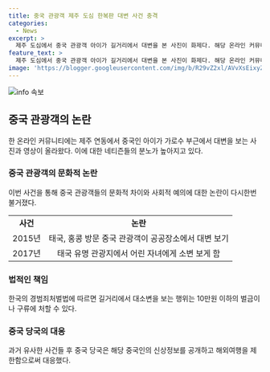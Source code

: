 ```yaml
---
title: 중국 관광객 제주 도심 한복판 대변 사건 충격
categories:
  - News
excerpt: >
  제주 도심에서 중국 관광객 아이가 길거리에서 대변을 본 사진이 화제다. 해당 온라인 커뮤니티에서 공개된 사진과 영상으로 인터넷 이용자들은 분노를 토로하고 있다. 사진에는 아이 옆에 엄마로 보이는 여성이 있었지만 주변 사람들과 대화를 나누며 아이를 제지하지 않았다. 이에 대해 목격자는 중국 관광객인 아이와 엄마가 주변의 지적을 무시했다고 전했다. 이러한 행위는 경범죄처벌법에 따라 처벌이 가능하며, 중국 관광객들의 여행 중 불쾌한 행동은 이번이 처음이 아니다.
feature_text: >
  제주 도심에서 중국 관광객 아이가 길거리에서 대변을 본 사진이 화제다. 해당 온라인 커뮤니티에서 공개된 사진과 영상으로 인터넷 이용자들은 분노를 토로하고 있다. 사진에는 아이 옆에 엄마로 보이는 여성이 있었지만 주변 사람들과 대화를 나누며 아이를 제지하지 않았다. 이에 대해 목격자는 중국 관광객인 아이와 엄마가 주변의 지적을 무시했다고 전했다. 이러한 행위는 경범죄처벌법에 따라 처벌이 가능하며, 중국 관광객들의 여행 중 불쾌한 행동은 이번이 처음이 아니다.
image: 'https://blogger.googleusercontent.com/img/b/R29vZ2xl/AVvXsEixyZcFfHzMRdzZMjFBmAUKJYCLCGyLL1o632UiGVXcaFdKo_bkvkuCioo0uUKlGfBVcT3P84aROyZIXSBEx3Aw5nCQ3pTgDom1WDC4m8eifvWiAmWEEVb4x6G_l8C0QH225ldMjyaFvpxGEBGNO37VmDTDMHGhJPq73UglMfDca1-0aw/s1600/blogspot.png'
---
```


<p><img src="https://blogger.googleusercontent.com/img/b/R29vZ2xl/AVvXsEixyZcFfHzMRdzZMjFBmAUKJYCLCGyLL1o632UiGVXcaFdKo_bkvkuCioo0uUKlGfBVcT3P84aROyZIXSBEx3Aw5nCQ3pTgDom1WDC4m8eifvWiAmWEEVb4x6G_l8C0QH225ldMjyaFvpxGEBGNO37VmDTDMHGhJPq73UglMfDca1-0aw/s1600/blogspot.png" alt="info 속보" /></p>

<h2 data-ke-size="size26">중국 관광객의 논란</h2>

<p data-ke-size="size16">한 온라인 커뮤니티에는 제주 연동에서 중국인 아이가 가로수 부근에서 대변을 보는 사진과 영상이 올라왔다. 이에 대한 네티즌들의 분노가 높아지고 있다.</p>

<h3>중국 관광객의 문화적 논란</h3>

<p data-ke-size="size16">이번 사건을 통해 중국 관광객들의 문화적 차이와 사회적 예의에 대한 논란이 다시한번 불거졌다.</p>

<table>
    <tr>
        <td style="text-align: center; height: 17px;"><b>사건</b></td>
        <td style="text-align: center; height: 17px;"><b>논란</b></td>
    </tr>
    <tr>
        <td style="text-align: center; height: 17px;">2015년</td>
        <td style="text-align: center; height: 17px;">태국, 홍콩 방문 중국 관광객이 공공장소에서 대변 보기</td>
    </tr>
    <tr>
        <td style="text-align: center; height: 17px;">2017년</td>
        <td style="text-align: center; height: 17px;">태국 유명 관광지에서 어린 자녀에게 소변 보게 함</td>
    </tr>
</table>

<h3>법적인 책임</h3>

<p data-ke-size="size16">한국의 경범죄처벌법에 따르면 길거리에서 대소변을 보는 행위는 10만원 이하의 벌금이나 구류에 처할 수 있다.</p>

<h3>중국 당국의 대응</h3>

<p data-ke-size="size16">과거 유사한 사건들 후 중국 당국은 해당 중국인의 신상정보를 공개하고 해외여행을 제한함으로써 대응했다.</p>

